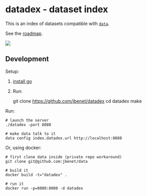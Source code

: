 # datadex - dataset index

This is an index of datasets compatible with
[`data`](http://github.com/jbenet/data).

See the [roadmap](dev/roadmap.md).

![](http://note.io/1cwqnQM)

## Development

Setup:

1. [install go](http://golang.org/doc/install)
2. Run:

    git clone https://github.com/jbenet/datadex
    cd datadex
    make

Run:

    # launch the server
    ./datadex -port 8080

    # make data talk to it
    data config index.datadex.url http://localhost:8080


Or, using docker:

    # first clone data inside (private repo workaround)
    git clone git@github.com:jbenet/data

    # build it
    docker build -t="datadex" .

    # run it
    docker run -p=8080:8080 -d datadex
